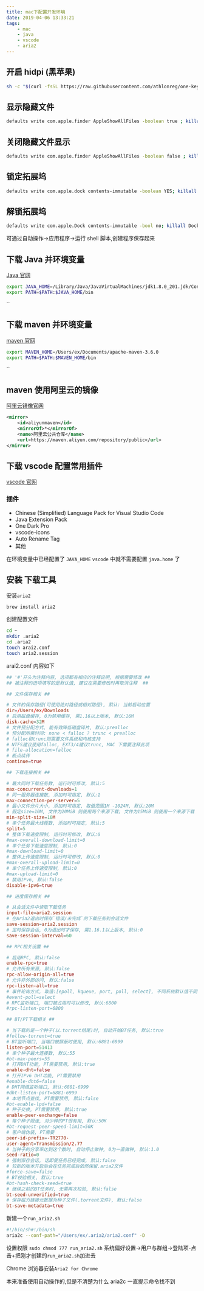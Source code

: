 ```yaml
---
title: mac下配置开发环境
date: 2019-04-06 13:33:21
tags:
    - mac
    - java
    - vscode
    - aria2
---
```

## 开启 hidpi (黑苹果)

```bash
sh -c "$(curl -fsSL https://raw.githubusercontent.com/athlonreg/one-key-hidpi/master/hidpi.sh)"
```


## 显示隐藏文件

```bash
defaults write com.apple.finder AppleShowAllFiles -boolean true ; killall Finder
```

## 关闭隐藏文件显示

```bash
defaults write com.apple.finder AppleShowAllFiles -boolean false ; killall Finder
```

## 锁定拓展坞
```bash
defaults write com.apple.dock contents-immutable -boolean YES; killall Dock
```

## 解锁拓展坞
```bash
defaults write com.apple.Dock contents-immutable -bool no; killall Dock
```

可通过自动操作->应用程序->运行 shell 脚本,创建程序保存起来

## 下载 Java 并环境变量
[Java 官网](https://www.oracle.com/technetwork/java/javase/downloads/index.html)

```bash
export JAVA_HOME=/Library/Java/JavaVirtualMachines/jdk1.8.0_201.jdk/Contents/Home
export PATH=$PATH:$JAVA_HOME/bin
```

``


## 下载 maven 并环境变量
[maven 官网](http://maven.apache.org/download.cgi)

```bash
export MAVEN_HOME=/Users/ex/Documents/apache-maven-3.6.0
export PATH=$PATH:$MAVEN_HOME/bin
```

``

## maven 使用阿里云的镜像
[阿里云镜像官网](https://maven.aliyun.com/)
```xml
<mirror>
    <id>aliyunmaven</id>
    <mirrorOf>*</mirrorOf>
    <name>阿里云公共仓库</name>
    <url>https://maven.aliyun.com/repository/public</url>
</mirror>
```

## 下载 vscode 配置常用插件
[vscode 官网](https://code.visualstudio.com/)
### 插件
- Chinese (Simplified) Language Pack for Visual Studio Code
- Java Extension Pack 
- One Dark Pro
- vscode-icons
- Auto Rename Tag
- 其他

在环境变量中已经配置了 `JAVA_HOME` `vscode` 中就不需要配置 `java.home` 了

## 安装 下载工具

安装`aria2`

`brew install aria2`

创建配置文件

```bash
cd ~
mkdir .aria2
cd .aria2
touch arai2.conf
touch aria2.session
```

arai2.conf 内容如下 
```conf
## '#'开头为注释内容, 选项都有相应的注释说明, 根据需要修改 ##
## 被注释的选项填写的是默认值, 建议在需要修改时再取消注释  ##

## 文件保存相关 ##

# 文件的保存路径(可使用绝对路径或相对路径), 默认: 当前启动位置
dir=/Users/ex/Downloads
# 启用磁盘缓存, 0为禁用缓存, 需1.16以上版本, 默认:16M
disk-cache=32M
# 文件预分配方式, 能有效降低磁盘碎片, 默认:prealloc
# 预分配所需时间: none < falloc ? trunc < prealloc
# falloc和trunc则需要文件系统和内核支持
# NTFS建议使用falloc, EXT3/4建议trunc, MAC 下需要注释此项
# file-allocation=falloc
# 断点续传
continue=true

## 下载连接相关 ##

# 最大同时下载任务数, 运行时可修改, 默认:5
max-concurrent-downloads=1
# 同一服务器连接数, 添加时可指定, 默认:1
max-connection-per-server=5
# 最小文件分片大小, 添加时可指定, 取值范围1M -1024M, 默认:20M
# 假定size=10M, 文件为20MiB 则使用两个来源下载; 文件为15MiB 则使用一个来源下载
min-split-size=10M
# 单个任务最大线程数, 添加时可指定, 默认:5
split=5
# 整体下载速度限制, 运行时可修改, 默认:0
#max-overall-download-limit=0
# 单个任务下载速度限制, 默认:0
#max-download-limit=0
# 整体上传速度限制, 运行时可修改, 默认:0
#max-overall-upload-limit=0
# 单个任务上传速度限制, 默认:0
#max-upload-limit=0
# 禁用IPv6, 默认:false
disable-ipv6=true

## 进度保存相关 ##

# 从会话文件中读取下载任务
input-file=aria2.session
# 在Aria2退出时保存`错误/未完成`的下载任务到会话文件
save-session=aria2.session
# 定时保存会话, 0为退出时才保存, 需1.16.1以上版本, 默认:0
save-session-interval=60

## RPC相关设置 ##

# 启用RPC, 默认:false
enable-rpc=true
# 允许所有来源, 默认:false
rpc-allow-origin-all=true
# 允许非外部访问, 默认:false
rpc-listen-all=true
# 事件轮询方式, 取值:[epoll, kqueue, port, poll, select], 不同系统默认值不同
#event-poll=select
# RPC监听端口, 端口被占用时可以修改, 默认:6800
#rpc-listen-port=6800

## BT/PT下载相关 ##

# 当下载的是一个种子(以.torrent结尾)时, 自动开始BT任务, 默认:true
#follow-torrent=true
# BT监听端口, 当端口被屏蔽时使用, 默认:6881-6999
listen-port=51413
# 单个种子最大连接数, 默认:55
#bt-max-peers=55
# 打开DHT功能, PT需要禁用, 默认:true
enable-dht=false
# 打开IPv6 DHT功能, PT需要禁用
#enable-dht6=false
# DHT网络监听端口, 默认:6881-6999
#dht-listen-port=6881-6999
# 本地节点查找, PT需要禁用, 默认:false
#bt-enable-lpd=false
# 种子交换, PT需要禁用, 默认:true
enable-peer-exchange=false
# 每个种子限速, 对少种的PT很有用, 默认:50K
#bt-request-peer-speed-limit=50K
# 客户端伪装, PT需要
peer-id-prefix=-TR2770-
user-agent=Transmission/2.77
# 当种子的分享率达到这个数时, 自动停止做种, 0为一直做种, 默认:1.0
seed-ratio=0
# 强制保存会话, 话即使任务已经完成, 默认:false
# 较新的版本开启后会在任务完成后依然保留.aria2文件
#force-save=false
# BT校验相关, 默认:true
#bt-hash-check-seed=true
# 继续之前的BT任务时, 无需再次校验, 默认:false
bt-seed-unverified=true
# 保存磁力链接元数据为种子文件(.torrent文件), 默认:false
bt-save-metadata=true
```

新建一个`run_aria2.sh`
```bash
#!/bin/sh#!/bin/sh
aria2c --conf-path="/Users/ex/.aria2/aria2.conf" -D
```

设置权限
`sudo chmod 777 run_aria2.sh`
系统偏好设置->用户与群组->登陆项-点击+把刚才创建的`run_aria2.sh`加进去

Chrome 浏览器安装`Aria2 for Chrome`

本来准备使用自动操作的,但是不清楚为什么 aria2c 一直提示命令找不到